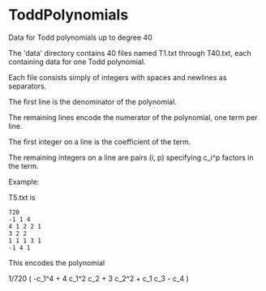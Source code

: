 # ToddPolynomials
Data for Todd polynomials up to degree 40

The 'data' directory contains 40 files named T1.txt through T40.txt,
each containing data for one Todd polynomial.

Each file consists simply of integers with spaces and newlines as separators.

The first line is the denominator of the polynomial.

The remaining lines encode the numerator of the polynomial, one term per line.

The first integer on a line is the coefficient of the term.

The remaining integers on a line are pairs (i, p) specifying c_i^p factors in the term.

Example:

T5.txt is

```
720
-1 1 4
4 1 2 2 1
3 2 2
1 1 1 3 1
-1 4 1
```

This encodes the polynomial

1/720 ( -c_1^4 + 4 c_1^2 c_2 + 3 c_2^2 + c_1 c_3 - c_4 )

